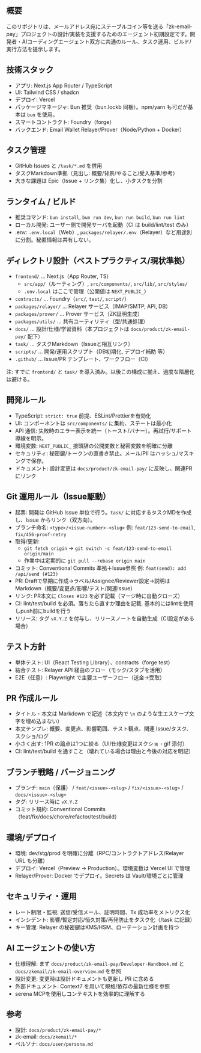 ## 概要
このリポジトリは、メールアドレス宛にステーブルコイン等を送る「zk-email-pay」プロジェクトの設計/実装を支援するためのエージェント初期設定です。開発者・AIコーディングエージェント双方に共通のルール、タスク運用、ビルド/実行方法を提示します。

## 技術スタック
- アプリ: Next.js App Router / TypeScript
- UI: Tailwind CSS / shadcn
- デプロイ: Vercel
- パッケージマネージャ: Bun 推奨（bun.lockb 同梱）。npm/yarn も可だが基本は `bun` を使用。
- スマートコントラクト: Foundry（forge）
- バックエンド: Email Wallet Relayer/Prover（Node/Python + Docker）

## タスク管理
- GitHub Issues と `/task/*.md` を併用
- タスクMarkdown準拠（見出し: 概要/背景/やること/受入基準/参考）
- 大きな課題は Epic（Issue + リンク集）化し、小タスクを分割

## ランタイム / ビルド
- 推奨コマンド: `bun install`, `bun run dev`, `bun run build`, `bun run lint`
- ローカル開発: ユーザー側で開発サーバを起動（CI は build/lint/test のみ）
- .env: `.env.local`（Web）, `packages/relayer/.env`（Relayer）など用途別に分割。秘匿情報は共有しない。

## ディレクトリ設計（ベストプラクティス/現状準拠）
- `frontend/` … Next.js（App Router, TS）
  - `src/app/`（ルーティング）, `src/components/`, `src/lib/`, `src/styles/`
  - `.env.local` はここで管理（公開値は `NEXT_PUBLIC_`）
- `contracts/` … Foundry（`src/`, `test/`, `script/`）
- `packages/relayer/` … Relayer サービス（IMAP/SMTP, API, DB）
- `packages/prover/` … Prover サービス（ZK証明生成）
- `packages/utils/` … 共有ユーティリティ（型/共通処理）
- `docs/` … 設計/仕様/学習資料（本プロジェクトは `docs/product/zk-email-pay/` 配下）
- `task/` … タスクMarkdown（Issueと相互リンク）
- `scripts/` … 開発/運用スクリプト（DB初期化, デプロイ補助 等）
- `.github/` … Issue/PR テンプレート、ワークフロー（CI）

注: すでに `frontend/` と `task/` を導入済み。以後この構成に揃え、過度な階層化は避ける。

## 開発ルール
- TypeScript: `strict: true` 前提、ESLint/Prettierを有効化
- UI: コンポーネントは `src/components/` に集約、ステートは最小化
- API 通信: 失敗時のエラー表示を統一（トースト/バナー）。再試行/サポート導線を明示。
- 環境変数: `NEXT_PUBLIC_` 接頭辞の公開変数と秘密変数を明確に分離
- セキュリティ: 秘密鍵/トークンの直書き禁止。メール/PII はハッシュ/マスキングで保存。
- ドキュメント: 設計変更は `docs/product/zk-email-pay/` に反映し、関連PRにリンク

## Git 運用ルール（Issue駆動）
- 起票: 開発は GitHub Issue 単位で行う。`task/` に対応するタスクMDを作成し、Issue からリンク（双方向）。
- ブランチ命名: `<type>/<issue-number>-<slug>` 例: `feat/123-send-to-email`, `fix/456-proof-retry`
- 取得/更新:
  - `git fetch origin` → `git switch -c feat/123-send-to-email origin/main`
  - 作業中は定期的に `git pull --rebase origin main`
- コミット: Conventional Commits 準拠＋Issue参照 例: `feat(send): add /api/send (#123)`
- PR: Draftで早期に作成→ラベル/Assignee/Reviewer設定→説明はMarkdown（概要/変更点/影響/テスト/関連Issue）
- リンク: PR本文に `Closes #123` を必ず記載（マージ時に自動クローズ）
- CI: lint/test/build を必須。落ちたら直すか理由を記載. 基本的にはlintを使用しpush前にbuildを行う
- リリース: タグ `vX.Y.Z` を付与し、リリースノートを自動生成（CI設定がある場合）

## テスト方針
- 単体テスト: UI（React Testing Library）、contracts（forge test）
- 結合テスト: Relayer API 経由のフロー（モック/スタブを活用）
- E2E（任意）: Playwright で主要ユーザーフロー（送金→受取）

## PR 作成ルール
- タイトル・本文は Markdown で記述（本文内で `\n` のような生エスケープ文字を埋め込まない）
- 本文テンプレ: 概要、変更点、影響範囲、テスト観点、関連 Issue/タスク、スクショ/ログ
- 小さく出す: 1PR の論点は1つに絞る（UI/仕様変更はスクショ・gif 添付）
- CI: lint/test/build を通すこと（壊れている場合は理由と今後の対応を明記）

## ブランチ戦略 / バージョニング
- ブランチ: `main`（保護） / `feat/<issue>-<slug>` / `fix/<issue>-<slug>` / `docs/<issue>-<slug>`
- タグ: リリース時に `vX.Y.Z`
- コミット規約: Conventional Commits（feat/fix/docs/chore/refactor/test/build）

## 環境/デプロイ
- 環境: dev/stg/prod を明確に分離（RPC/コントラクトアドレス/Relayer URL も分離）
- デプロイ: Vercel（Preview → Production）。環境変数は Vercel UI で管理
- Relayer/Prover: Docker でデプロイ。Secrets は Vault/環境ごとに管理

## セキュリティ・運用
- レート制限・監視: 送信/受信メール、証明時間、Tx 成功率をメトリクス化
- インシデント: 影響/暫定対応/恒久対策/再発防止をタスク化（/task に記録）
- キー管理: Relayer の秘密鍵はKMS/HSM、ローテーション計画を持つ

## AI エージェントの使い方
- 仕様理解: まず `docs/product/zk-email-pay/Developer-Handbook.md` と `docs/zkemail/zk-email-overview.md` を参照
- 設計変更: 変更時は設計ドキュメントも更新し PR に含める
- 外部ドキュメント: Context7 を用いて規格/依存の最新仕様を参照
- serena MCPを使用しコンテキストを効率的に理解する

## 参考
- 設計: `docs/product/zk-email-pay/*`
- zk-email: `docs/zkemail/*`
- ペルソナ: `docs/user/persona.md`
